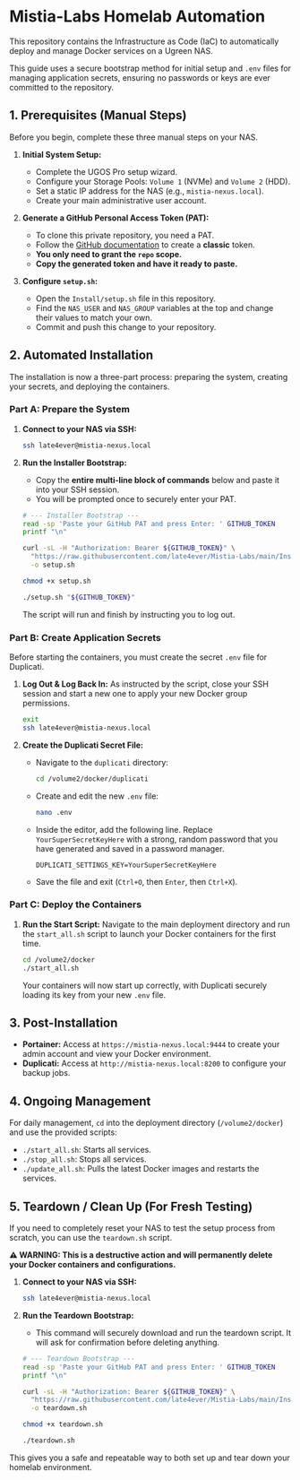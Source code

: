 # Mistia-Labs Homelab Automation

This repository contains the Infrastructure as Code (IaC) to automatically deploy and manage Docker services on a Ugreen NAS.

This guide uses a secure bootstrap method for initial setup and `.env` files for managing application secrets, ensuring no passwords or keys are ever committed to the repository.

## 1. Prerequisites (Manual Steps)

Before you begin, complete these three manual steps on your NAS.

1. **Initial System Setup:**
    * Complete the UGOS Pro setup wizard.
    * Configure your Storage Pools: `Volume 1` (NVMe) and `Volume 2` (HDD).
    * Set a static IP address for the NAS (e.g., `mistia-nexus.local`).
    * Create your main administrative user account.

2. **Generate a GitHub Personal Access Token (PAT):**
    * To clone this private repository, you need a PAT.
    * Follow the [GitHub documentation](https://docs.github.com/en/authentication/keeping-your-account-and-data-secure/managing-your-personal-access-tokens) to create a **classic** token.
    * **You only need to grant the `repo` scope.**
    * **Copy the generated token and have it ready to paste.**

3. **Configure `setup.sh`:**
    * Open the `Install/setup.sh` file in this repository.
    * Find the `NAS_USER` and `NAS_GROUP` variables at the top and change their values to match your own.
    * Commit and push this change to your repository.

## 2. Automated Installation

The installation is now a three-part process: preparing the system, creating your secrets, and deploying the containers.

### Part A: Prepare the System

1. **Connect to your NAS via SSH:**

    ```bash
    ssh late4ever@mistia-nexus.local
    ```

2. **Run the Installer Bootstrap:**
    * Copy the **entire multi-line block of commands** below and paste it into your SSH session.
    * You will be prompted once to securely enter your PAT.

    ```bash
    # --- Installer Bootstrap ---
    read -sp 'Paste your GitHub PAT and press Enter: ' GITHUB_TOKEN
    printf "\n"

    curl -sL -H "Authorization: Bearer ${GITHUB_TOKEN}" \
      "https://raw.githubusercontent.com/late4ever/Mistia-Labs/main/Install/setup.sh" \
      -o setup.sh

    chmod +x setup.sh

    ./setup.sh "${GITHUB_TOKEN}"
    ```

    The script will run and finish by instructing you to log out.

### Part B: Create Application Secrets

Before starting the containers, you must create the secret `.env` file for Duplicati.

1. **Log Out & Log Back In:** As instructed by the script, close your SSH session and start a new one to apply your new Docker group permissions.

    ```bash
    exit
    ssh late4ever@mistia-nexus.local
    ```

2. **Create the Duplicati Secret File:**
    * Navigate to the `duplicati` directory:

        ```bash
        cd /volume2/docker/duplicati
        ```

    * Create and edit the new `.env` file:

        ```bash
        nano .env
        ```

    * Inside the editor, add the following line. Replace `YourSuperSecretKeyHere` with a strong, random password that you have generated and saved in a password manager.

        ```
        DUPLICATI_SETTINGS_KEY=YourSuperSecretKeyHere
        ```

    * Save the file and exit (`Ctrl+O`, then `Enter`, then `Ctrl+X`).

### Part C: Deploy the Containers

1. **Run the Start Script:** Navigate to the main deployment directory and run the `start_all.sh` script to launch your Docker containers for the first time.

    ```bash
    cd /volume2/docker
    ./start_all.sh
    ```

    Your containers will now start up correctly, with Duplicati securely loading its key from your new `.env` file.

## 3. Post-Installation

* **Portainer:** Access at `https://mistia-nexus.local:9444` to create your admin account and view your Docker environment.
* **Duplicati:** Access at `http://mistia-nexus.local:8200` to configure your backup jobs.

## 4. Ongoing Management

For daily management, `cd` into the deployment directory (`/volume2/docker`) and use the provided scripts:

* `./start_all.sh`: Starts all services.
* `./stop_all.sh`: Stops all services.
* `./update_all.sh`: Pulls the latest Docker images and restarts the services.

## 5. Teardown / Clean Up (For Fresh Testing)

If you need to completely reset your NAS to test the setup process from scratch, you can use the `teardown.sh` script.

**⚠️ WARNING: This is a destructive action and will permanently delete your Docker containers and configurations.**

1. **Connect to your NAS via SSH:**

    ```bash
    ssh late4ever@mistia-nexus.local
    ```

2. **Run the Teardown Bootstrap:**
    * This command will securely download and run the teardown script. It will ask for confirmation before deleting anything.

    ```bash
    # --- Teardown Bootstrap ---
    read -sp 'Paste your GitHub PAT and press Enter: ' GITHUB_TOKEN
    printf "\n"

    curl -sL -H "Authorization: Bearer ${GITHUB_TOKEN}" \
      "https://raw.githubusercontent.com/late4ever/Mistia-Labs/main/Install/teardown.sh" \
      -o teardown.sh

    chmod +x teardown.sh

    ./teardown.sh
    ```

This gives you a safe and repeatable way to both set up and tear down your homelab environment.
